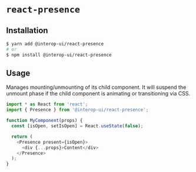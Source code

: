 # `react-presence`

## Installation

```sh
$ yarn add @interop-ui/react-presence
# or
$ npm install @interop-ui/react-presence
```

## Usage

Manages mounting/unmounting of its child component. It will suspend the unmount phase if the child component is animating or transitioning via CSS.

```js
import * as React from 'react';
import { Presence } from '@interop-ui/react-presence';

function MyComponent(props) {
  const [isOpen, setIsOpen] = React.useState(false);

  return (
    <Presence present={isOpen}>
      <div {...props}>Content</div>
    </Presence>
  );
}
```
